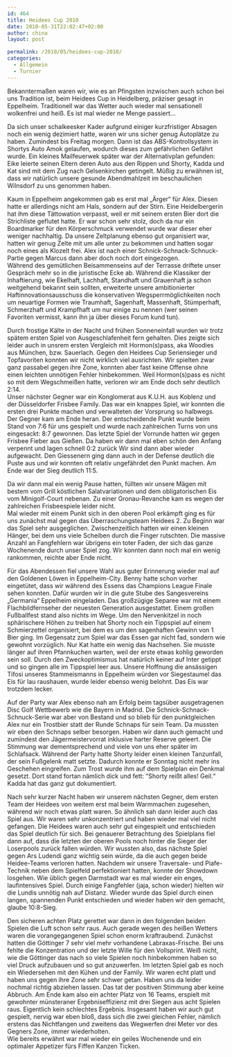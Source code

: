 ```yaml
---
id: 464
title: Heidees Cup 2010
date: 2010-05-31T22:02:47+02:00
author: china
layout: post

permalink: /2010/05/heidees-cup-2010/
categories:
  - Allgemein
  - Turnier
---
```

Bekanntermaßen waren wir, wie es an Pfingsten inzwischen auch schon bei uns Tradition ist, beim Heidees Cup in Heidelberg, präziser gesagt in Eppelheim. Traditionell war das Wetter auch wieder mal sensationell wolkenfrei und heiß. Es ist mal wieder ne Menge passiert&#8230; 

<!--more-->Da sich unser schalkeesker Kader aufgrund einiger kurzfristiger Absagen noch ein wenig dezimiert hatte, waren wir uns sicher genug Autoplätze zu haben. Zumindest bis Freitag morgen. Dann ist das ABS-Kontrollsystem in Shortys Auto Amok gelaufen, wodurch dieses zum gefährlichen Gefährt wurde. Ein kleines Mailfeuerwek später war der Alternativplan gefunden: Eike leierte seinen Eltern deren Auto aus den Rippen und Shorty, Kadda und Kat sind mit dem Zug nach Gelsenkirchen getingelt. Müßig zu erwähnen ist, dass wir natürlich unsere gesunde Abendmahlzeit im beschaulichen Wilnsdorf zu uns genommen haben.

Kaum in Eppelheim angekommen gab es erst mal „Ärger“ für Alex. Diesen hatte er allerdings nicht am Hals, sondern auf der Stirn. Eine Heidelbergerin hat ihm diese Tättowation verpasst, weil er mit seinem ersten Bier dort die Strichliste geflutet hatte. Er war schon sehr stolz, doch da nur ein Boardmarker für den Körperschmuck verwendet wurde war dieser eher weniger nachhaltig. Da unsere Zeltplanung ebenso gut organisiert war, hatten wir genug Zelte mit um alle unter zu bekommen und hatten sogar noch eines als Klozelt frei. Alex ist nach einer Schnick-Schnack-Schnuck-Partie gegen Marcus dann aber doch noch dort eingezogen.  
Während des gemütlichen Beisammenseins auf der Terrasse driftete unser Gespräch mehr so in die juristische Ecke ab. Während die Klassiker der Inhaftierung, wie Ekelhaft, Lachhaft, Standhaft und Grauenhaft ja schon weitgehend bekannt sein sollten, erweiterte unsere ambitionierter Haftinnovationsausschuss die konservativen Wegsperrmöglichkeiten noch um neuartige Formen wie Traumhaft, Sagenhaft, Massenhaft, Stümperhaft, Schmerzhaft und Krampfhaft um nur einige zu nennen (wer seinen Favoriten vermisst, kann ihn ja über dieses Forum kund tun).

Durch frostige Kälte in der Nacht und frühen Sonneneinfall wurden wir trotz spätem ersten Spiel von Ausgeschlafenheit fern gehalten. Dies zeigte sich leider auch in unsrem ersten Vergleich mit Hormon(s)pass, aka Woodies aus München, bzw. Sauerlach. Gegen den Heidees Cup Seriensieger und Topfavoriten konnten wir nicht wirklich viel ausrichten. Wir spielten zwar ganz passabel gegen ihre Zone, konnten aber fast keine Offense ohne einen leichten unnötigen Fehler hinbekommen. Weil Hormon(s)pass es nicht so mit dem Wegschmeißen hatte, verloren wir am Ende doch sehr deutlich 2:14.  
Unser nächster Gegner war ein Konglomerat aus K.U.H. aus Koblenz und der Düsseldorfer Frisbee Family. Das war ein knappes Spiel, wir konnten die ersten drei Punkte machen und verwalteten der Vorsprung so halbwegs. Der Gegner kam am Ende heran. Der entscheidende Punkt wurde beim Stand von 7:6 für uns gespielt und wurde nach zahlreichen Turns von uns eingesackt: 8:7 gewonnen. Das letzte Spiel der Vorrunde hatten wir gegen Frisbee Fieber aus Gießen. Da haben wir dann mal eben schön den Anfang verpennt und lagen schnell 0:2 zurück Wir sind dann aber wieder aufgewacht. Den Giessenern ging dann auch in der Defense deutlich die Puste aus und wir konnten oft relativ ungefährdet den Punkt machen. Am Ende war der Sieg deutlich 11:5.

Da wir dann mal ein wenig Pause hatten, füllten wir unsere Mägen mit bestem vom Grill köstlichen Salatvariationen und dem obligatorischen Eis vom Minigolf-Court nebenan. Zu einer Gronau-Revanche kam es wegen der zahlreichen Frisbeespiele leider nicht.  
Mal wieder mit einem Punkt sich in den oberen Pool erkämpft ging es für uns zunächst mal gegen das Überraschungsteam Heidees 2. Zu Beginn war das Spiel sehr ausgeglichen. Zwischenzeitlich hatten wir einen kleinen Hänger, bei dem uns viele Scheiben durch die Finger rutschten. Die massive Anzahl an Fangfehlern war übrigens ein toter Faden, der sich das ganze Wochenende durch unser Spiel zog. Wir konnten dann noch mal ein wenig rankommen, reichte aber Ende nicht.

Für das Abendessen fiel unsere Wahl aus guter Erinnerung wieder mal auf den Goldenen Löwen in Eppelheim-City. Benny hatte schon vorher eingetütet, dass wir während des Essens das Champions League Finale sehen konnten. Dafür wurden wir in die gute Stube des Sangesvereins „Germania“ Eppelheim eingeladen. Das großzügige Separee war mit einem Flachbildfernseher der neuesten Generation ausgestattet. Einem großen Fußballfest stand also nichts im Wege. Um den Nervenkitzel in noch sphärischere Höhen zu treiben hat Shorty noch ein Tippspiel auf einem Schmierzettel organisiert, bei dem es um den sagenhaften Gewinn von 1 Bier ging. Im Gegensatz zum Spiel war das Essen gar nicht fad, sondern wie gewohnt vorzüglich. Nur Kat hatte ein wenig das Nachsehen. Sie musste länger auf ihren Pfannkuchen warten, weil der erste etwas kohlig geworden sein soll. Durch den Zweckoptimismus hat natürlich keiner auf Inter getippt und so gingen alle im Tippspiel leer aus. Unsere Hoffnung die ansässigen Tifosi unseres Stammeismanns in Eppelheim würden vor Siegestaumel das Eis für lau raushauen, wurde leider ebenso wenig belohnt. Das Eis war trotzdem lecker.

Auf der Party war Alex ebenso nah am Erfolg beim tagsüber ausgetragenen Disc Golf Wettbewerb wie die Bayern in Madrid. Die Schnick-Schnack-Schnuck-Serie war aber von Bestand und so blieb für den punktgleichen Alex nur ein Trostbier statt der Runde Schnaps für sein Team. Da mussten wir eben den Schnaps selber besorgen. Haben wir dann auch gemacht und zumindest den Jägermeistervorrat inklusive harter Reserve geleert. Die Stimmung war dementsprechend und viele von uns eher später im Schlafsack. Während der Party hatte Shorty leider einen kleinen Tanzunfall, der sein Fußgelenk matt setzte. Dadurch konnte er Sonntag nicht mehr ins Geschehen eingreifen. Zum Trost wurde ihm auf dem Spielplan ein Denkmal gesetzt. Dort stand fortan nämlich dick und fett: “Shorty reißt alles! Geil.“ Kadda hat das ganz gut dokumentiert.

Nach sehr kurzer Nacht haben wir unserem nächsten Gegner, dem ersten Team der Heidees von weitem erst mal beim Warmmachen zugesehen, während wir noch etwas platt waren. So ähnlich sah dann leider auch das Spiel aus. Wir waren sehr unkonzentriert und haben wieder mal viel nicht gefangen. Die Heidees waren auch sehr gut eingespielt und entschieden das Spiel deutlich für sich. Bei genauerer Betrachtung des Spielplans fiel dann auf, dass die letzten der oberen Pools noch hinter die Sieger der Loserpools zurück fallen würden. Wir wussten also, das nächste Spiel gegen Ars Ludendi ganz wichtig sein würde, da die auch gegen beide Heidee-Teams verloren hatten. Nachdem wir unsere Traversale- und Piafe-Technik neben dem Spielfeld perfektioniert hatten, konnte der Showdown losgehen. Wie üblich gegen Darmstadt war es mal wieder ein enges, laufintensives Spiel. Durch einige Fangfehler (jaja, schon wieder) hielten wir die Lundis unnötig nah auf Distanz. Wieder wurde das Spiel durch einen langen, spannenden Punkt entschieden und wieder haben wir den gemacht, glaube 10:8-Sieg.

Den sicheren achten Platz gerettet war dann in den folgenden beiden Spielen die Luft schon sehr raus. Auch gerade wegen des heißen Wetters waren die vorangegangenen Spiel schon enorm kraftraubend. Zunächst hatten die Göttinger 7 sehr viel mehr vorhandene Labraxas-Frische. Bei uns fehlte die Konzentration und der letzte Wille für den Vollsprint. Weiß nicht, wie die Göttinger das nach so viele Spielen noch hinbekommen haben so viel Druck aufzubauen und so gut anzuwerfen. Im letzten Spiel gab es noch ein Wiedersehen mit den Kühen und der Family. Wir waren echt platt und haben uns gegen ihre Zone sehr schwer getan. Haben uns da leider nochmal richtig abziehen lassen. Das tat der positiven Stimmung aber keine Abbruch. Am Ende kam also ein achter Platz von 16 Teams, erspielt mit gewohnter münsteraner Ergebniseffizienz mit drei Siegen aus acht Spielen raus. Eigentlich kein schlechtes Ergebnis. Insgesamt haben wir auch gut gespielt, nervig war eben bloß, dass sich die zwei gleichen Fehler, nämlich erstens das Nichtfangen und zweitens das Wegwerfen drei Meter vor des Gegners Zone, immer wiederholten.  
Wie bereits erwähnt war mal wieder ein geiles Wochenende und ein optimaler Appetizer fürs Fiffen Kanzen Ticken.